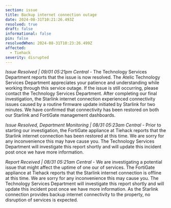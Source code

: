 ```yaml
---
section: issue
title: Backup internet connection outage
date: 2024-08-31T10:21:26.493Z
resolved: true
draft: false
informational: false
pin: false
resolvedWhen: 2024-08-31T10:23:26.499Z
affected:
  - Tiehack
severity: disrupted
---
```

*Issue Resolved | 09/01 05:21pm Central* - The Technology Services Department reports that the issue is now resolved. The Atelic Technology Services Department appreciates your patience and understanding while working through this service outage. If the issue is still occurring, please contact the Technology Services Department. After completing our final investigation, the Starlink internet connection experienced connectivity issues caused by a routine firmware update initiated by Starlink for two minutes. We have confirmed that connectivity has been restored on both our Starlink and FortiGate management dashboards.

*Issue Resolved, Department Monitoring | 08/31 05:23am Central* - Prior to starting our investigation, the FortiGate appliance at Tiehack reports that the Starlink internet connection has been restored at this time. We are sorry for any inconvenience this may have cause you. The Technology Services Department will investigate this report shortly and will update this incident post once we have more information.

*Report Received | 08/31 05:21am Central* - We are investigating a potential issue that might affect the uptime of one our of services. The FortiGate appliance at Tiehack reports that the Starlink internet connection is offline at this time. We are sorry for any inconvenience this may cause you. The Technology Services Department will investigate this report shortly and will update this incident post once we have more information. As the Starlink connection provides backup internet connectivity to the property, no disruption of services is expected.